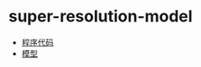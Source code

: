 # super-resolution-model

* [程序代码](https://github.com/hzy46/Deep-Learning-21-Examples/tree/master/chapter_10)
* [模型](https://github.com/dythebs/super-resolution-model/releases)
